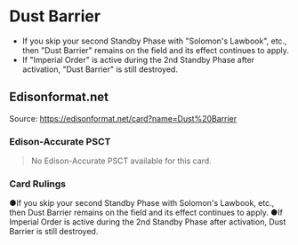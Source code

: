 # Dust Barrier

*   If you skip your second Standby Phase with "Solomon's Lawbook", etc., then "Dust Barrier" remains on the field and its effect continues to apply.
*   If "Imperial Order" is active during the 2nd Standby Phase after activation, "Dust Barrier" is still destroyed.

## Edisonformat.net

Source: https://edisonformat.net/card?name=Dust%20Barrier

### Edison-Accurate PSCT

> No Edison-Accurate PSCT available for this card.

### Card Rulings

●If you skip your second Standby Phase with Solomon's Lawbook, etc., then Dust Barrier remains on the field and its effect continues to apply.
●If Imperial Order is active during the 2nd Standby Phase after activation, Dust Barrier is still destroyed.
            